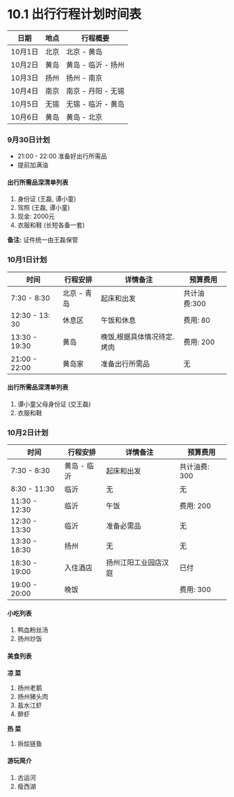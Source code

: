 # 10.1 出行行程计划时间表


日期 | 地点 | 行程概要
-----|-----|----
10月1日 | 北京 | 北京 - 黄岛
10月2日 | 黄岛 | 黄岛 - 临沂 - 扬州
10月3日 | 扬州 | 扬州 - 南京
10月4日 | 南京 | 南京 - 丹阳 - 无锡
10月5日 | 无锡 | 无锡 - 临沂 - 黄岛
10月6日 | 黄岛 | 黄岛 - 北京


### 9月30日计划
* 21:00 - 22:00 准备好出行所需品
* 提前加满油


#### 出行所需品深清单列表
1. 身份证 (王磊, 谭小童)
1. 驾照 (王磊, 谭小童)
1. 现金: 2000元
1. 衣服和鞋 (长短各备一套)

**备注:** 证件统一由王磊保管

### 10月1日计划
时间 | 行程安排 | 详情备注 | 预算费用
-----|--------|---------|-------
7:30 - 8:30 | 北京 - 青岛 | 起床和出发 | 共计油费:300 
12:30 - 13: 30 | 休息区 | 午饭和休息 | 费用: 80
13:30 - 19:30 | 黄岛 | 晚饭,根据具体情况待定. 烤肉 | 费用: 200
21:00 - 22:00 | 黄岛家 | 准备出行所需品| 无


#### 出行所需品深清单列表
1. 谭小童父母身份证 (交王磊)
1. 衣服和鞋


### 10月2日计划

时间 | 行程安排 | 详情备注 | 预算费用
-----|--------|---------|-------
7:30 - 8:30 | 黄岛 - 临沂 | 起床和出发 | 共计油费: 300
8:30 - 11:30 | 临沂 | 无 | 无
11:30 - 12:30 | 临沂 | 午饭 | 费用: 200
12:30 - 13:30 | 临沂 | 准备必需品 | 无
13:30 - 18:30 | 扬州 | 无 | 无 |
18:30 - 19:00 | 入住酒店 | 扬州江阳工业园店汉庭 | 已付
19:00 - 20:00 | 晚饭 |  | 费用: 300


#### 小吃列表
1. 鸭血粉丝汤
1. 扬州炒饭



#### 美食列表

**凉 菜** 
1. 扬州老鹅
1. 扬州猪头肉
1. 盐水江虾
1. 醉虾

**热 菜** 
1. 拆烩链鱼

#### 游玩简介
1. 古运河
1. 瘦西湖





